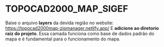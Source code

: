 # TOPOCAD2000_MAP_SIGEF

Baixe o arquivo **layers** da devida região no website: https://topocad2000map-zipmanager.netlify.app/ E **adicione ao diretorio raiz do projeto**. Essa camada funciona como base de dados padrão do mapa e é fundamental para o funcionamento do mapa.
